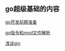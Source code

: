 ## go超级基础的内容
[go开发前期准备](https://blog.csdn.net/zzsan/article/details/120356705)

[go指令和mod文件解析](https://blog.csdn.net/zzsan/article/details/120375203)

[浅谈gin](https://blog.csdn.net/zzsan/article/details/120458301)
